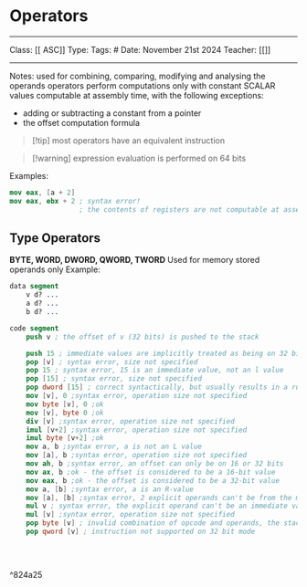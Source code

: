# Operators
___
Class: [[ ASC]]
Type: 
Tags: # 
Date: November 21st 2024
Teacher: [[]]
___

Notes:
used for combining, comparing, modifying and analysing the operands
operators perform computations only with constant SCALAR values computable at assembly time, with the following exceptions:
- adding or subtracting a constant from a pointer 
- the offset computation formula 

>[!tip] most operators have an equivalent instruction

>[!warning] expression evaluation is performed on 64 bits 

Examples:
```nasm 
mov eax, [a + 2]
mov eax, ebx + 2 ; syntax error! 
				 ; the contents of registers are not computable at assembly time
```


## Type Operators 
**BYTE, WORD, DWORD, QWORD, TWORD**
Used for memory stored operands only 
Example:
```nasm 
data segment 
	v d? ...
	a d? ... 
	b d? ...

code segment
	push v ; the offset of v (32 bits) is pushed to the stack

```

```nasm
	push 15 ; immediate values are implicitly treated as being on 32 bits 
	pop [v] ; syntax error, size not specified
	pop 15 ; syntax error, 15 is an immediate value, not an l value
	pop [15] ; syntax error, size not specified
	pop dword [15] ; correct syntactically, but usually results in a runtime error (memory violation)
	mov [v], 0 ;syntax error, operation size not specified 
	mov byte [v], 0 ;ok
	mov [v], byte 0 ;ok 
	div [v] ;syntax error, operation size not specified 
	imul [v+2] ;syntax error, operation size not specified 
	imul byte [v+2] ;ok 
	mov a, b ;syntax error, a is not an L value
	mov [a], b ;syntax error, operation size not specified 
	mov ah, b ;syntax error, an offset can only be on 16 or 32 bits
	mov ax, b ;ok - the offset is considered to be a 16-bit value
	mov eax, b ;ok - the offset is considered to be a 32-bit value
	mov a, [b] ;syntax error, a is an R-value 
	mov [a], [b] ;syntax error, 2 explicit operands can't be from the memory
	mul v ; syntax error, the explicit operand can't be an immediate value 
	mul [v] ;syntax error, operation size not specified 
	pop byte [v] ; invalid combination of opcode and operands, the stack is organised on 16 and 32 bits 
	pop qword [v] ; instruction not supported on 32 bit mode 
	
	
	
```

^824a25
